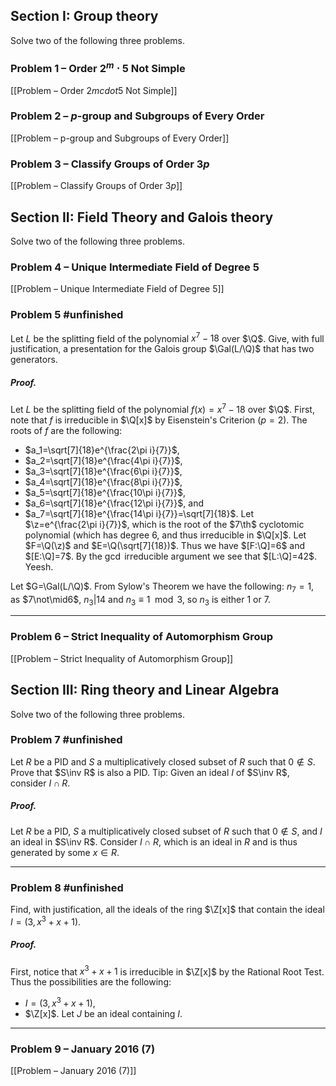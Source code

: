 ## Section I: Group theory
Solve two of the following three problems.  
### Problem 1 – Order $2^{m}\cdot 5$ Not Simple
[[Problem – Order $2{m}cdot 5$ Not Simple]]
### Problem 2 – $p$-group and Subgroups of Every Order
[[Problem – p-group and Subgroups of Every Order]]
### Problem 3 – Classify Groups of Order $3p$
[[Problem – Classify Groups of Order $3p$]]
## Section II: Field Theory and Galois theory  
Solve two of the following three problems.  
### Problem 4 – Unique Intermediate Field of Degree 5
[[Problem – Unique Intermediate Field of Degree 5]]
### Problem 5 #unfinished 
Let $L$ be the splitting field of the polynomial $x^7-18$ over $\Q$. Give, with full justification, a presentation for the Galois group $\Gal(L/\Q)$ that has two generators.

##### *Proof*.
Let $L$ be the splitting field of the polynomial $f(x)=x^7-18$ over $\Q$.
First, note that $f$ is irreducible in $\Q[x]$ by Eisenstein's Criterion ($p=2$). 
The roots of $f$ are the following:
- $a_1=\sqrt[7]{18}e^{\frac{2\pi i}{7}}$,
- $a_2=\sqrt[7]{18}e^{\frac{4\pi i}{7}}$,
- $a_3=\sqrt[7]{18}e^{\frac{6\pi i}{7}}$,
- $a_4=\sqrt[7]{18}e^{\frac{8\pi i}{7}}$,
- $a_5=\sqrt[7]{18}e^{\frac{10\pi i}{7}}$,
- $a_6=\sqrt[7]{18}e^{\frac{12\pi i}{7}}$, and
- $a_7=\sqrt[7]{18}e^{\frac{14\pi i}{7}}=\sqrt[7]{18}$.
Let $\z=e^{\frac{2\pi i}{7}}$, which is the root of the $7\th$ cyclotomic polynomial (which has degree $6,$ and thus irreducible in $\Q[x]$. Let $F=\Q(\z)$ and $E=\Q(\sqrt[7]{18})$. Thus we have $[F:\Q]=6$ and $[E:\Q]=7$. By the $\gcd$ irreducible argument we see that $[L:\Q]=42$. Yeesh.

Let $G=\Gal(L/\Q)$. 
From Sylow's Theorem we have the following:
$n_7=1$, as $7\not\mid6$,
$n_3|14$ and $n_3\equiv1\mod3$, so $n_3$ is either $1$ or $7$. 
***
### Problem 6 – Strict Inequality of Automorphism Group
[[Problem – Strict Inequality of Automorphism Group]]
## Section III: Ring theory and Linear Algebra
Solve two of the following three problems.
### Problem 7 #unfinished 
Let $R$ be a PID and $S$ a multiplicatively closed subset of $R$ such that $0 \not\in S$. Prove that $S\inv R$ is also a PID. Tip: Given an ideal $I$ of $S\inv R$, consider $I \cap R$.

##### *Proof*.
Let $R$ be a PID, $S$ a multiplicatively closed subset of $R$ such that $0 \not\in S$, and $I$ an ideal in $S\inv R$. Consider $I \cap R$, which is an ideal in $R$ and is thus generated by some $x\in R$. 
***
### Problem 8 #unfinished 
Find, with justification, all the ideals of the ring $\Z[x]$ that contain the ideal $I = (3, x^3 + x + 1)$.

##### *Proof*.
First, notice that $x^3+x+1$ is irreducible in $\Z[x]$ by the Rational Root Test. Thus the possibilities are the following:
- $I=(3,x^3+x+1)$,
- $\Z[x]$.
Let $J$ be an ideal containing $I$.
*** 
### Problem 9 – January 2016 (7)
[[Problem – January 2016 (7)]]